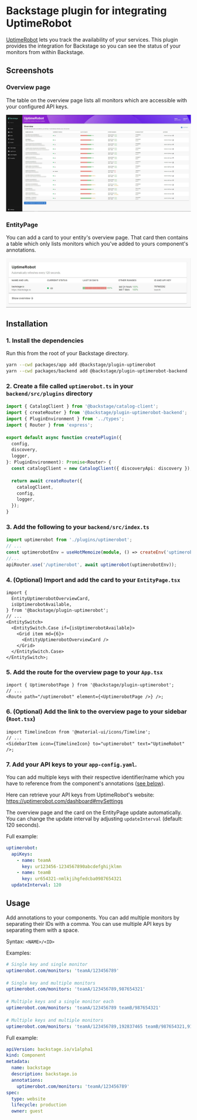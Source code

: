 # Backstage plugin for integrating UptimeRobot

[UptimeRobot](https://uptimerobot.com) lets you track the availability of your services. This plugin provides the integration for Backstage so you can see the status of your monitors from within Backstage.

## Screenshots

### Overview page

The table on the overview page lists all monitors which are accessible with your configured API keys.

![Overview](docs/overview.jpg)

### EntityPage

You can add a card to your entity's overview page. That card then contains a table which only lists monitors which you've added to yours component's annotations.

![Card](docs/card.jpg)

## Installation

### 1. Install the dependencies

Run this from the root of your Backstage directory.

```sh
yarn --cwd packages/app add @backstage/plugin-uptimerobot
yarn --cwd packages/backend add @backstage/plugin-uptimerobot-backend
```

### 2. Create a file called `uptimerobot.ts` in your `backend/src/plugins` directory

```ts
import { CatalogClient } from '@backstage/catalog-client';
import { createRouter } from '@backstage/plugin-uptimerobot-backend';
import { PluginEnvironment } from '../types';
import { Router } from 'express';

export default async function createPlugin({
  config,
  discovery,
  logger,
}: PluginEnvironment): Promise<Router> {
  const catalogClient = new CatalogClient({ discoveryApi: discovery });

  return await createRouter({
    catalogClient,
    config,
    logger,
  });
}
```

### 3. Add the following to your `backend/src/index.ts`

```ts
import uptimerobot from './plugins/uptimerobot';
// ...
const uptimerobotEnv = useHotMemoize(module, () => createEnv('uptimerobot'));
//...
apiRouter.use('/uptimerobot', await uptimerobot(uptimerobotEnv));
```

### 4. (Optional) Import and add the card to your `EntityPage.tsx`

```tsx
import {
  EntityUptimerobotOverviewCard,
  isUptimerobotAvailable,
} from '@backstage/plugin-uptimerobot';
// ...
<EntitySwitch>
  <EntitySwitch.Case if={isUptimerobotAvailable}>
    <Grid item md={6}>
      <EntityUptimerobotOverviewCard />
    </Grid>
  </EntitySwitch.Case>
</EntitySwitch>;
```

### 5. Add the route for the overview page to your `App.tsx`

```tsx
import { UptimerobotPage } from '@backstage/plugin-uptimerobot';
// ...
<Route path="/uptimerobot" element={<UptimerobotPage />} />;
```

### 6. (Optional) Add the link to the overview page to your sidebar (`Root.tsx`)

```tsx
import TimelineIcon from '@material-ui/icons/Timeline';
// ...
<SidebarItem icon={TimelineIcon} to="uptimerobot" text="UptimeRobot" />;
```

### 7. Add your API keys to your `app-config.yaml`.

You can add multiple keys with their respective identifier/name which you have to reference from the component's annotations ([see below](#usage)).

Here can retrieve your API keys from UptimeRobot's website: <https://uptimerobot.com/dashboard#mySettings>

The overview page and the card on the EntityPage update automatically. You can change the update interval by adjusting `updateInterval` (default: 120 seconds).

Full example:

```yaml
uptimerobot:
  apiKeys:
    - name: teamA
      key: ur123456-1234567890abcdefghijklmn
    - name: teamB
      key: ur654321-nmlkjihgfedcba0987654321
  updateInterval: 120
```

## Usage

Add annotations to your components. You can add multiple monitors by separating their IDs with a comma. You can use multiple API keys by separating them with a space.

Syntax: `<NAME>/<ID>`

Examples:

```yaml
# Single key and single monitor
uptimerobot.com/monitors: 'teamA/123456789'

# Single key and multiple monitors
uptimerobot.com/monitors: 'teamA/123456789,987654321'

# Multiple keys and a single monitor each
uptimerobot.com/monitors: 'teamA/123456789 teamB/987654321'

# Multiple keys and multiple monitors
uptimerobot.com/monitors: 'teamA/123456789,192837465 teamB/987654321,918273645'
```

Full example:

```yaml
apiVersion: backstage.io/v1alpha1
kind: Component
metadata:
  name: backstage
  description: backstage.io
  annotations:
    uptimerobot.com/monitors: 'teamA/123456789'
spec:
  type: website
  lifecycle: production
  owner: guest
```
